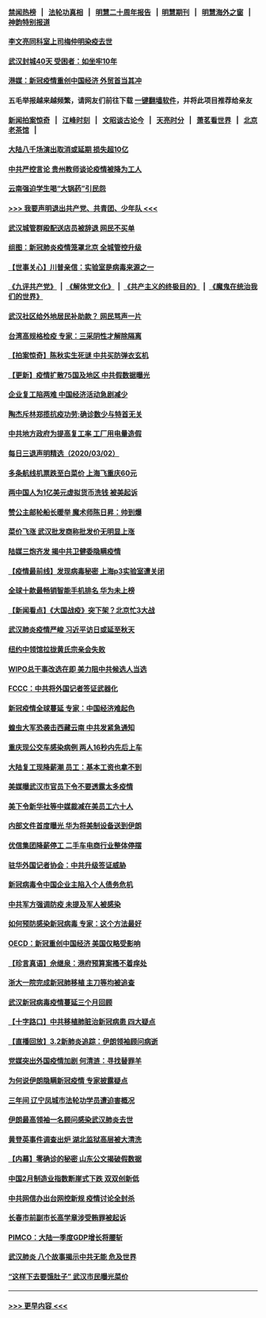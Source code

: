 #### [禁闻热榜](热点新闻.md?=0)  &nbsp;&nbsp;|&nbsp;&nbsp; [法轮功真相](https://github.com/gfw-breaker/truth/blob/master/README.md?=0) &nbsp;&nbsp;|&nbsp;&nbsp; [明慧二十周年报告](https://github.com/gfw-breaker/mh-reports/blob/master/README.md?=0) &nbsp;&nbsp;|&nbsp;&nbsp;[明慧期刊](https://github.com/gfw-breaker/mh-qikan) &nbsp;&nbsp;|&nbsp;&nbsp; [明慧海外之窗](https://github.com/gfw-breaker/mh-news/blob/master/README.md?=0) &nbsp;&nbsp;|&nbsp;&nbsp; [神韵特别报道](https://github.com/gfw-breaker/mh-news/blob/master/shenyun.md?=0)
#### [李文亮同科室上司梅仲明染疫去世](../pages/nsc413/n11911636.md?t=03031902) 
#### [武汉封城40天 受困者：如坐牢10年](../pages/nsc413/n11911305.md?t=03031902) 
#### [港媒：新冠疫情重创中国经济 外贸首当其冲](../pages/nsc413/n11910970.md?t=03031902) 
#### 五毛举报越来越频繁，请网友们前往下载 [一键翻墙软件](https://github.com/gfw-breaker/ssr-accounts)，并将此项目推荐给亲友
#### [新闻拍案惊奇](https://github.com/gfw-breaker/banned-news/blob/master/pages/link4.md) &nbsp;&nbsp;|&nbsp;&nbsp; [江峰时刻](https://github.com/gfw-breaker/banned-news/blob/master/pages/link4.md) &nbsp;&nbsp;|&nbsp;&nbsp; [文昭谈古论今](https://github.com/gfw-breaker/banned-news/blob/master/pages/link4.md) &nbsp;&nbsp;|&nbsp;&nbsp; [天亮时分](https://github.com/gfw-breaker/banned-news/blob/master/pages/link4.md) &nbsp;&nbsp;|&nbsp;&nbsp; [萧茗看世界](https://github.com/gfw-breaker/banned-news/blob/master/pages/link4.md) &nbsp;&nbsp;|&nbsp;&nbsp; [北京老茶馆](https://github.com/gfw-breaker/banned-news/blob/master/pages/link4.md) &nbsp;&nbsp;|&nbsp;&nbsp; 
#### [大陆八千场演出取消或延期 损失超10亿](../pages/nsc413/n11911406.md?t=03031902) 
#### [中共严控言论 贵州教师谈论疫情被降为工人](../pages/nsc413/n11911428.md?t=03031902) 
#### [云南强迫学生喝“大锅药”引民怨](../pages/nsc413/n11911326.md?t=03031902) 
#### [>>> 我要声明退出共产党、共青团、少年队 <<<](https://github.com/begood0513/goodnews/blob/master/quit/letter.md) 
#### [武汉城管群殴配送店员被辞退 网民不买单](../pages/nsc413/n11911151.md?t=03031902) 
#### [组图：新冠肺炎疫情笼罩北京 全城管控升级](../pages/nsc413/n11911141.md?t=03031902) 
#### [【世事关心】川普亲信：实验室是病毒来源之一](../pages/nsc413/n11910876.md?t=03031902) 
#### [《九评共产党》](https://github.com/begood0513/9ping.md/blob/master/README.md) &nbsp;|&nbsp; [《解体党文化》](../../../../jtdwh.md/blob/master/README.md)  &nbsp;|&nbsp; [《共产主义的终极目的》](../../../../gczydzjmd.md/blob/master/README.md) &nbsp;|&nbsp; [《魔鬼在统治我们的世界》](../../../../mgztzwmdsj.md/blob/master/README.md) 
#### [武汉社区给外地居民补助款？ 网民骂声一片](../pages/nsc413/n11910963.md?t=03031902) 
#### [台湾高规格检疫 专家：三采阴性才解除隔离](../pages/nsc413/n11910829.md?t=03031902) 
#### [【拍案惊奇】陈秋实生死谜 中共买防弹衣玄机](../pages/nsc413/n11910939.md?t=03031902) 
#### [【更新】疫情扩散75国及地区 中共假数据曝光](../pages/nsc413/n11890652.md?t=03031902) 
#### [企业复工陷两难 中国经济活动急剧减少](../pages/nsc413/n11910412.md?t=03031902) 
#### [陶杰斥林郑揽抗疫功劳:确诊数少与特首无关](../pages/nsc413/n11910499.md?t=03031902) 
#### [中共地方政府为提高复工率 工厂用电量造假](../pages/nsc413/n11910955.md?t=03031902) 
#### [每日三退声明精选（2020/03/02）](../pages/nsc413/n11910965.md?t=03031902) 
#### [多条航线机票跌至白菜价 上海飞重庆60元](../pages/nsc413/n11910882.md?t=03031902) 
#### [两中国人为1亿美元虚拟货币洗钱 被美起诉](../pages/nsc413/n11910880.md?t=03031902) 
#### [赞公主邮轮船长暖举 魔术师陈日昇：帅到爆](../pages/nsc413/n11910094.md?t=03031902) 
#### [菜价飞涨 武汉批发商称批发价无明显上涨](../pages/nsc413/n11910304.md?t=03031902) 
#### [陆媒三炮齐发 揭中共卫健委隐瞒疫情](../pages/nsc413/n11909414.md?t=03031902) 
#### [【疫情最前线】发现病毒秘密 上海p3实验室遭关闭](../pages/nsc413/n11910640.md?t=03031902) 
#### [全球十款最畅销智能手机排名 华为未上榜](../pages/nsc413/n11910587.md?t=03031902) 
#### [【新闻看点】《大国战疫》突下架？北京忙3大战](../pages/nsc413/n11910118.md?t=03031902) 
#### [武汉肺炎疫情严峻 习近平访日或延至秋天](../pages/nsc413/n11910570.md?t=03031902) 
#### [纽约中领馆拉拢黄氏宗亲会失败](../pages/nsc413/n11910480.md?t=03031902) 
#### [WIPO总干事改选在即 美力阻中共候选人当选](../pages/nsc413/n11910464.md?t=03031902) 
#### [FCCC：中共将外国记者签证武器化](../pages/nsc413/n11910385.md?t=03031902) 
#### [新冠疫情全球蔓延 专家：中国经济难起色](../pages/nsc413/n11910439.md?t=03031902) 
#### [蝗虫大军恐袭击西藏云南 中共发紧急通知](../pages/nsc413/n11910313.md?t=03031902) 
#### [重庆现公交车感染病例 两人16秒内先后上车](../pages/nsc413/n11910260.md?t=03031902) 
#### [大陆复工现降薪潮 员工：基本工资也拿不到](../pages/nsc413/n11910316.md?t=03031902) 
#### [美媒曝武汉市官员下令不要透露太多疫情](../pages/nsc413/n11910086.md?t=03031902) 
#### [美下令新华社等中媒裁减在美员工六十人](../pages/nsc413/n11910256.md?t=03031902) 
#### [内部文件首度曝光 华为将美制设备送到伊朗](../pages/nsc413/n11910211.md?t=03031902) 
#### [优信集团降薪停工 二手车电商行业整体停摆](../pages/nsc413/n11910090.md?t=03031902) 
#### [驻华外国记者协会：中共升级签证威胁](../pages/nsc413/n11910051.md?t=03031902) 
#### [新冠病毒令中国企业主陷入个人债务危机](../pages/nsc413/n11910079.md?t=03031902) 
#### [中共军方强调防疫 未提及军人被感染](../pages/nsc413/n11909922.md?t=03031902) 
#### [如何预防感染新冠病毒 专家：这个方法最好](../pages/nsc413/n11909928.md?t=03031902) 
#### [OECD：新冠重创中国经济 美国仅略受影响](../pages/nsc413/n11910023.md?t=03031902) 
#### [【珍言真语】佘继泉：港府预算案搔不着痒处](../pages/nsc413/n11910011.md?t=03031902) 
#### [浙大一院完成新冠肺移植 主刀等均被追查](../pages/nsc413/n11909752.md?t=03031902) 
#### [武汉新冠病毒疫情蔓延三个月回顾](../pages/nsc413/n11909784.md?t=03031902) 
#### [【十字路口】中共移植肺脏治新冠病患 四大疑点](../pages/nsc413/n11907932.md?t=03031902) 
#### [【直播回放】3.2新肺炎追踪：伊朗领袖顾问病逝](../pages/nsc413/n11909676.md?t=03031902) 
#### [党媒突出外国疫情加剧 何清涟：寻找替罪羊](../pages/nsc413/n11909315.md?t=03031902) 
#### [为何说伊朗隐瞒新冠疫情 专家披露疑点](../pages/nsc413/n11909701.md?t=03031902) 
#### [三年间 辽宁凤城市法轮功学员遭迫害概况](../pages/nsc413/n11907497.md?t=03031902) 
#### [伊朗最高领袖一名顾问感染武汉肺炎去世](../pages/nsc413/n11909593.md?t=03031902) 
#### [黄登英事件调查出炉 湖北监狱高层被大清洗](../pages/nsc413/n11909542.md?t=03031902) 
#### [【内幕】零确诊的秘密 山东公文揭破假数据](../pages/nsc413/n11903914.md?t=03031902) 
#### [中国2月制造业指数断崖式下跌 双双创新低](../pages/nsc413/n11909490.md?t=03031902) 
#### [中共网信办出台网控新规 疫情讨论全封杀](../pages/nsc413/n11908545.md?t=03031902) 
#### [长春市前副市长高学章涉受贿罪被起诉](../pages/nsc413/n11909042.md?t=03031902) 
#### [PIMCO：大陆一季度GDP增长将腰斩](../pages/nsc413/n11908780.md?t=03031902) 
#### [武汉肺炎 八个故事揭示中共无能 危及世界](../pages/nsc413/n11888055.md?t=03031902) 
#### [“这样下去要饿肚子” 武汉市民曝光菜价](../pages/nsc413/n11908526.md?t=03031902) 

----
#### [ >>> 更早内容 <<< ](../indexes/nsc413-earlier.md)
